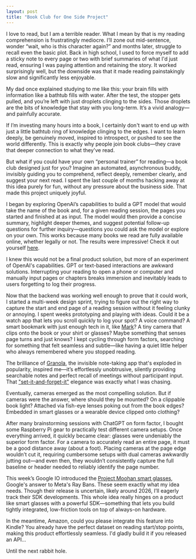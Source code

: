 ```yaml
---
layout: post
title: "Book Club for One Side Project"
---
```

I love to read, but I am a terrible reader. What I mean by that is my reading comprehension is frustratingly mediocre. I’ll zone out mid-sentence, wonder “wait, who is this character again?” and months later, struggle to recall even the basic plot. Back in high school, I used to force myself to add a sticky note to every page or two with brief summaries of what I'd just read, ensuring I was paying attention and retaining the story. It worked surprisingly well, but the downside was that it made reading painstakingly slow and significantly less enjoyable.

My dad once explained studying to me like this: your brain fills with information like a bathtub fills with water. After the test, the stopper gets pulled, and you’re left with just droplets clinging to the sides. Those droplets are the bits of knowledge that stay with you long-term. It’s a vivid analogy—and painfully accurate.

If I’m investing many hours into a book, I certainly don't want to end up with just a little bathtub ring of knowledge clinging to the edges.  I want to learn deeply, be genuinely moved, inspired to introspect, or pushed to see the world differently. This is exactly why people join book clubs—they crave that deeper connection to what they've read.

But what if you could have your own “personal trainer” for reading—a book club designed just for you? Imagine an automated, asynchronous buddy, invisibly guiding you to comprehend, reflect deeply, remember clearly, and suggest your next read. I spent the last couple of months hacking away at this idea purely for fun, without any pressure about the business side. That made this project uniquely joyful.

I began by exploring OpenAI’s capabilities to build a GPT model that would take the name of the book and, for a given reading session, the pages you started and finished at as input. The model would then provide a concise summary, highlight deeper themes, and suggest potential follow-up questions for further inquiry—questions you could ask the model or explore on your own. This works because many books we read are fully available online, whether legally or not. The results were impressive! Check it out yourself [here](https://chatgpt.com/g/g-67f311b4406c819180ed13bc48ebf9fc-book-smart).

I knew this would not be a final product solution, but more of an experiment of OpenAI's capabilities.  GPT or text-based interactions are awkward solutions. Interrupting your reading to open a phone or computer and manually input pages or chapters breaks immersion and inevitably leads to users forgetting to log their progress.

Now that the backend was working well enough to prove that it could work, I started a multi-week design sprint, trying to figure out the right way to capture the start and end page of a reading session without it feeling clunky or annoying. I spent weeks prototyping and playing with ideas. Could it be a watch app that lets you scroll quickly to log your spot? A voice command? A smart bookmark with just enough tech in it, like [Mark](https://mark.engineering/)? A tiny camera that clips onto the book or your shirt or glasses? Maybe something that senses page turns and just knows? I kept cycling through form factors, searching for something that felt seamless and subtle—like having a quiet little helper who always remembered where you stopped reading.

The brilliance of [Granola](https://www.granola.ai/), the invisible note-taking app that's exploded in popularity, inspired me—it’s effortlessly unobtrusive, silently providing searchable notes and perfect recall of meetings without participant input. That ["set-it-and-forget-it"](https://www.youtube.com/watch?v=v-8G_yT4UGc) elegance was exactly what I was chasing.

Eventually, cameras emerged as the most compelling solution.
But if cameras were the answer, where should they be mounted? On a clippable book light? Attached via fish-eye lenses poking out from the book edges? Embedded in smart glasses or a wearable device clipped onto clothing?

After many brainstorming sessions with ChatGPT on form factor, I bought some Raspberry Pi gear to practically test different camera setups.
Once everything arrived, it quickly became clear: glasses were undeniably the superior form factor.
For a camera to accurately read an entire page, it must be a good distance away (about a foot).  Placing cameras at the page edge wouldn’t cut it, requiring cumbersome setups with dual cameras awkwardly jutting out—and even then, they wouldn’t consistently capture the full baseline or header needed to reliably identify the page number.

This week’s Google IO introduced the [Project Moohan smart glasses](https://www.theverge.com/hands-on/671077/project-moohan-android-xr-google-io-2025-smart-glasses-wearables), Google's answer to Meta's Ray Bans. These seem exactly what my idea needs. Though their release is uncertain, likely around 2026, I’ll eagerly track their SDK developments. This whole idea really hinges on a product like smart glasses with a powerful SDK—something that lets you build tightly integrated, low-friction tools on top of always-on hardware.

In the meantime, Amazon, could you please integrate this feature into Kindle? You already have the perfect dataset on reading start/stop points, making this product effortlessly seamless. I'd gladly build it if you released an API...

Until the next rabbit hole.